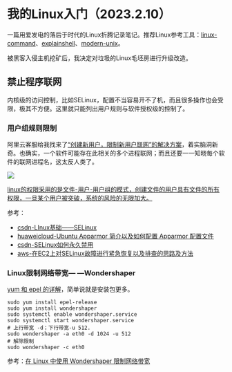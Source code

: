 # 我的Linux入门（2023.2.10）

一篇用爱发电的落后于时代的Linux折腾记录笔记。推荐Linux参考工具：[linux-command](https://wangchujiang.com/linux-command/)、[explainshell](https://www.explainshell.com)、[modern-unix](https://github.com/ibraheemdev/modern-unix)。

被黑客入侵主机挖矿后，我决定对垃圾的Linux毛坯房进行升级改造。

## 禁止程序联网

内核级的访问控制，比如SELinux，配置不当容易开不了机，而且很多操作也会受限，极其不方便。这里就只能列出用户规则与软件授权级的控制了。

### 用户组规则限制

阿里云客服给我找来了[“创建新用户，限制新用户联网”的解决方案](https://www.zhihu.com/question/419420632)，着实脑洞新奇。也确实，一个软件可能存在此相关的多个进程联网；而且还要一一知晓每个软件的联网进程名，这太反人类了。

![](https://cdn.jsdelivr.net/gh/hoochanlon/ihs-simple/AQUICK/catzhihufwlinux.png)

<u>linux的权限采用的是文件-用户-用户组的模式，创建文件的用户具有文件的所有权限，一旦某个用户被突破，系统的风险的无限加大。</u>

参考：

* [csdn-LInux基础——SELinux](https://blog.csdn.net/qq_35258036/article/details/125932224)
* [huaweicloud-Ubuntu Apparmor 简介以及如何配置 Apparmor 配置文件](https://bbs.huaweicloud.com/blogs/371946)
* [csdn-SELinux如何永久禁用](https://blog.csdn.net/l_liangkk/article/details/114994446)
* [aws-在EC2上对SELinux故障进行紧急恢复以及排查的思路及方法](https://aws.amazon.com/cn/blogs/china/ideas-and-methods-for-emergency-recovery-and-troubleshooting-of-selinux-faults-on-ec2/?nc1=h_ls)

### Linux限制网络带宽— —Wondershaper

[yum 和 epel 的详解](https://jiuaidu.com/jianzhan/741516/)，简单说就是安装包更多。

```
sudo yum install epel-release
sudo yum install wondershaper
sudo systemctl enable wondershaper.service
sudo systemctl start wondershaper.service
# 上行带宽 -d；下行带宽-u 512.
sudo wondershaper -a eth0 -d 1024 -u 512
# 解除限制
sudo wondershaper -c eth0
```

参考：[在 Linux 中使用 Wondershaper 限制网络带宽](https://zhuanlan.zhihu.com/p/46121687)